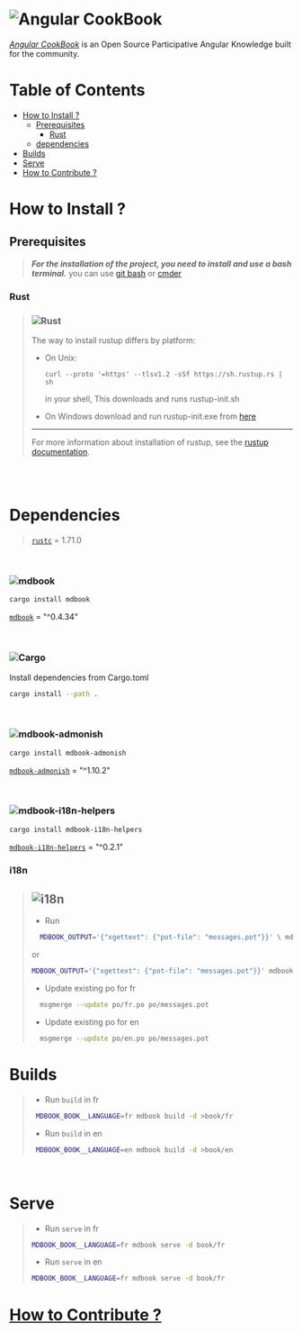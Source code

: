![Angular](https://img.shields.io/badge/angular-%23DD0031.svg?style=for-the-badge&logo=angular&logoColor=white) CookBook
=============

[_Angular CookBook_]() is an Open Source Participative Angular Knowledge built for the community.


# Table of Contents
- [How to Install ?](#how-to-install-)
    - [Prerequisites](#prerequisites)
        - [Rust](#rust)
    - [dependencies](#dependencies)
- [Builds](#builds)
- [Serve](#serve)
- [How to Contribute ?](#how-to-contribute-)


# How to Install ?

## Prerequisites

> ***For the installation of the project, you need to install and use a bash terminal.***
> you can use [git bash](https://git-scm.com/downloads) or [cmder](https://cmder.net/)

### Rust
>### ![Rust](https://img.shields.io/badge/rust-%23000000.svg?style=for-the-badge&logo=rust&logoColor=white)
> 
> The way to install rustup differs by platform:
> * On Unix:
>   ``` shell
>   curl --proto '=https' --tlsv1.2 -sSf https://sh.rustup.rs | sh
>   ```
>   in your shell, This downloads and runs rustup-init.sh
> 
> * On Windows download and run rustup-init.exe from [here](https://www.rust-lang.org/tools/install)
>
> ___
>
> For more information about installation of rustup, see the [rustup documentation](https://forge.rust-lang.org/infra/other-installation-methods.html).
>

<br>
<br>


# Dependencies

>[`rustc`](https://www.rust-lang.org/tools/install) = 1.71.0

<br>

### ![mdbook](https://img.shields.io/badge/mdbook-%23000000.svg?style=for-the-badge&logo=rust&logoColor=white)
```sh
cargo install mdbook
```
[`mdbook`](https://github.com/rust-lang/mdBook) = "^0.4.34"

<br>

### ![Cargo](https://img.shields.io/badge/cargo-%23000000.svg?style=for-the-badge&logo=rust&logoColor=white)
Install dependencies from Cargo.toml
```sh
cargo install --path .
```
<br>

### ![mdbook-admonish](https://img.shields.io/badge/mdbook--admonish-%23000000.svg?style=for-the-badge&logo=rust&logoColor=white)
```sh
cargo install mdbook-admonish
```
[`mdbook-admonish`](https://crates.io/crates/mdbook-admonish) = "^1.10.2"

<br>

### ![mdbook-i18n-helpers](https://img.shields.io/badge/mdbook--i18n--helpers-%23000000.svg?style=for-the-badge&logo=rust&logoColor=white)
```sh
cargo install mdbook-i18n-helpers
```
[`mdbook-i18n-helpers`](https://github.com/google/mdbook-i18n-helpers) = "^0.2.1"



### i18n
> ## ![i18n](https://img.shields.io/badge/i18n-%23000000.svg?style=for-the-badge&logo=rust&logoColor=white)
>* Run 
>  ```sh
>    MDBOOK_OUTPUT='{"xgettext": {"pot-file": "messages.pot"}}' \ mdbook build -d po
>  ```
>  or 
>   ```sh
>   MDBOOK_OUTPUT='{"xgettext": {"pot-file": "messages.pot"}}' mdbook build -d po
>   ```
>
>
>* Update existing po for fr 
>  ```sh
>    msgmerge --update po/fr.po po/messages.pot
>  ```
>* Update existing po for en 
>  ```sh
>    msgmerge --update po/en.po po/messages.pot
>  ```

# Builds

>* Run `build` in fr 
>
>```sh
>  MDBOOK_BOOK__LANGUAGE=fr mdbook build -d >book/fr
>```
>
>* Run `build` in en 
>
>```sh
>  MDBOOK_BOOK__LANGUAGE=en mdbook build -d >book/en
>```
<br>

# Serve

>* Run `serve` in fr 
>
> ```sh
>MDBOOK_BOOK__LANGUAGE=fr mdbook serve -d book/fr
>```
>
>* Run `serve` in en 
>
>```sh
>MDBOOK_BOOK__LANGUAGE=fr mdbook serve -d book/fr
>```

# [How to Contribute ?](./CONTRIBUTING.md)
